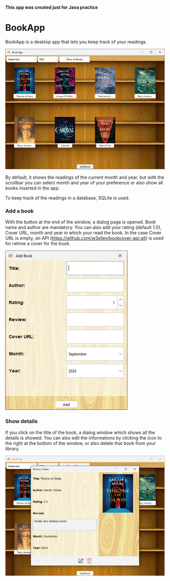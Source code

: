 **This app was created just for Java practice**


# BookApp
BookApp is a desktop app that lets you keep track of your readings.

![BookApp](./images/BookApp.PNG)

By default, it shows the readings of the current month and year, but with the scrollbar you can select month and year of
your preference or also show all books inserted in the app.

To keep track of the readings in a database, SQLite is used.

### Add a book
With the button at the end of the window, a dialog page is opened. Book name and author are mandatory.
You can also add your rating (default 1.0), Cover URL, month and year in which your read the book.
In the case Cover URL is empty, an API (https://github.com/w3slley/bookcover-api.git) is used for retrive a cover for the book.  

![AddBook](./images/AddBook.PNG) 

### Show details
If you click on the title of the book, a dialog window which shows all the details is showed.
You can also edit the informations by clicking the icon to the right at the bottom of the window, or also delete that 
book from your library.

![ShowDetails](./images/ShowDetails.PNG) 

